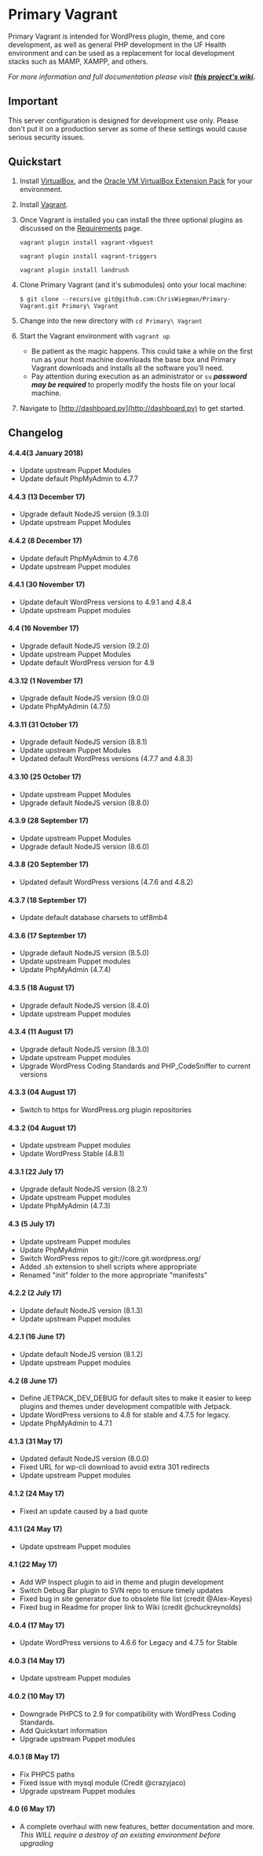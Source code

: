 Primary Vagrant
=========

Primary Vagrant is intended for WordPress plugin, theme, and core development, as well as general PHP development in the UF Health environment and can be used as a replacement for local development stacks such as MAMP, XAMPP, and others.

*For more information and full documentation please visit* ***[this project's wiki](https://github.com/ChrisWiegman/Primary-Vagrant/wiki).***

Important
---------

This server configuration is designed for development use only. Please don't put it on a production server as some of these settings would cause serious security issues.

Quickstart
----------

1. Install [VirtualBox](http://virtualbox.org), and the [Oracle VM VirtualBox Extension Pack](https://www.virtualbox.org/wiki/Downloads) for your environment.

2. Install [Vagrant](http://vagrantup.com).

3. Once Vagrant is installed you can install the three optional plugins as discussed on the [Requirements](https://github.com/ChrisWiegman/Primary-Vagrant/wiki/Requirements) page.

    ```vagrant plugin install vagrant-vbguest```

    ```vagrant plugin install vagrant-triggers```

    ```vagrant plugin install landrush```

4. Clone Primary Vagrant (and it's submodules) onto your local machine:

    ```$ git clone --recursive git@github.com:ChrisWiegman/Primary-Vagrant.git Primary\ Vagrant```

5. Change into the new directory with `cd Primary\ Vagrant`

6. Start the Vagrant environment with `vagrant up`
	- Be patient as the magic happens. This could take a while on the first run as your host machine downloads the base box and Primary Vagrant downloads and installs all the software you'll need.
	- Pay attention during execution as an administrator or `su` ***password may be required*** to properly modify the hosts file on your local machine.

7. Navigate to [http://dashboard.pv](http://dashboard.pv) to get started.

Changelog
---------

#### 4.4.4(3 January 2018)
* Update upstream Puppet Modules
* Update default PhpMyAdmin to 4.7.7

#### 4.4.3 (13 December 17)
* Upgrade default NodeJS version (9.3.0)
* Update upstream Puppet Modules

#### 4.4.2 (8 December 17)
* Update default PhpMyAdmin to 4.7.6
* Update upstream Puppet modules

#### 4.4.1 (30 November 17)
* Update default WordPress versions to 4.9.1 and 4.8.4
* Update upstream Puppet modules

#### 4.4 (16 November 17)
* Upgrade default NodeJS version (9.2.0)
* Update upstream Puppet Modules
* Update default WordPress version for 4.9

#### 4.3.12 (1 November 17)
* Upgrade default NodeJS version (9.0.0)
* Update PhpMyAdmin (4.7.5)

#### 4.3.11 (31 October 17)
* Upgrade default NodeJS version (8.8.1)
* Update upstream Puppet Modules
* Updated default WordPress versions (4.7.7 and 4.8.3)

#### 4.3.10 (25 October 17)
* Update upstream Puppet Modules
* Upgrade default NodeJS version (8.8.0)

#### 4.3.9 (28 September 17)
* Update upstream Puppet Modules
* Upgrade default NodeJS version (8.6.0)

#### 4.3.8 (20 September 17)
* Updated default WordPress versions (4.7.6 and 4.8.2)

#### 4.3.7 (18 September 17)
* Update default database charsets to utf8mb4

#### 4.3.6 (17 September 17)
* Upgrade default NodeJS version (8.5.0)
* Update upstream Puppet modules
* Update PhpMyAdmin (4.7.4) 

#### 4.3.5 (18 August 17)
* Upgrade default NodeJS version (8.4.0)
* Update upstream Puppet modules

#### 4.3.4 (11 August 17)
* Upgrade default NodeJS version (8.3.0)
* Update upstream Puppet modules
* Upgrade WordPress Coding Standards and PHP_CodeSniffer to current versions

#### 4.3.3 (04 August 17)
* Switch to https for WordPress.org plugin repositories

#### 4.3.2 (04 August 17)
* Update upstream Puppet modules
* Update WordPress Stable (4.8.1)

#### 4.3.1  (22 July 17)
* Upgrade default NodeJS version (8.2.1)
* Update upstream Puppet modules
* Update PhpMyAdmin (4.7.3)

#### 4.3 (5 July 17)
* Update upstream Puppet modules
* Update PhpMyAdmin
* Switch WordPress repos to git://core.git.wordpress.org/
* Added .sh extension to shell scripts where appropriate
* Renamed "init" folder to the more appropriate "manifests"

#### 4.2.2 (2 July 17)
* Update default NodeJS version (8.1.3)
* Update upstream Puppet modules

#### 4.2.1 (16 June 17)
* Update default NodeJS version (8.1.2)
* Update upstream Puppet modules

#### 4.2 (8 June 17)
* Define JETPACK_DEV_DEBUG for default sites to make it easier to keep plugins and themes under development compatible with Jetpack.
* Update WordPress versions to 4.8 for stable and 4.7.5 for legacy.
* Update PhpMyAdmin to 4.7.1

#### 4.1.3 (31 May 17)
* Updated default NodeJS version (8.0.0)
* Fixed URL for wp-cli download to avoid extra 301 redirects
* Update upstream Puppet modules

#### 4.1.2 (24 May 17)
* Fixed an update caused by a bad quote

#### 4.1.1 (24 May 17)
* Update upstream Puppet modules

#### 4.1 (22 May 17)
* Add WP Inspect plugin to aid in theme and plugin development
* Switch Debug Bar plugin to SVN repo to ensure timely updates
* Fixed bug in site generator due to obsolete file list (credit @Alex-Keyes)
* Fixed bug in Readme for proper link to Wiki (credit @chuckreynolds)

#### 4.0.4 (17 May 17)
* Update WordPress versions to 4.6.6 for Legacy and 4.7.5 for Stable

#### 4.0.3 (14 May 17)
* Update upstream Puppet modules

#### 4.0.2 (10 May 17)
* Downgrade PHPCS to 2.9 for compatibility with WordPress Coding Standards.
* Add Quickstart information
* Upgrade upstream Puppet modules

#### 4.0.1 (8 May 17)
* Fix PHPCS paths
* Fixed issue with mysql module (Credit @crazyjaco)
* Upgrade upstream Puppet modules

#### 4.0 (6 May 17)
* A complete overhaul with new features, better documentation and more. *This WILL require a destroy of an existing environment before upgrading*
